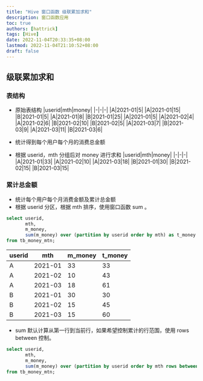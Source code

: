 ```yaml
---
title: "Hive 窗口函数 级联累加求和"
description: 窗口函数应用
toc: true
authors: [hattrick]
tags: [Hive]
date: 2022-11-04T20:33:35+08:00
lastmod: 2022-11-04T21:10:52+08:00
draft: false
---
```


## 级联累加求和
### 表结构
- 原始表结构
|userid|mth|money|
|-|-|-|
|A|2021-01|5|
|A|2021-01|15|
|B|2021-01|5|
|A|2021-01|8|
|B|2021-01|25|
|A|2021-01|5|
|A|2021-02|4|
|A|2021-02|6|
|B|2021-02|10|
|B|2021-02|5|
|A|2021-03|7|
|B|2021-03|9|
|A|2021-03|11|
|B|2021-03|6|

- 统计得到每个用户每个月的消费总金额
- 根据 userid，mth 分组后对 money 进行求和
|userid|mth|money|
|-|-|-|
|A|2021-01|33|
|A|2021-02|10|
|A|2021-03|18|
|B|2021-01|30|
|B|2021-02|15|
|B|2021-03|15|

### 累计总金额
- 统计每个用户每个月消费金额及累计总金额
- 根据 userid 分区，根据 mth 排序，使用窗口函数 sum 。
```sql
select userid,
       mth,
       m_money,
       sum(m_money) over (partition by userid order by mth) as t_money
from tb_money_mtn;
```
|userid|mth|m_money|t_money|
|-|-|-|-|
|A|2021-01|33|33|
|A|2021-02|10|43|
|A|2021-03|18|61|
|B|2021-01|30|30|
|B|2021-02|15|45|
|B|2021-03|15|60|
- sum 默认计算从第一行到当前行，如果希望控制累计的行范围，使用 rows between 控制。
```sql
select userid,
       mth,
       m_money,
       sum(m_money) over (partition by userid order by mth rows between 1 preceding and 2 following) as t_money
from tb_money_mtn;
```